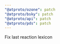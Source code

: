 ```yaml
---
"@atproto/ozone": patch
"@atproto/bsky": patch
"@atproto/api": patch
"@atproto/pds": patch
---
```


Fix last reaction lexicon
